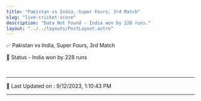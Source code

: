 ```yaml
---
title: "Pakistan vs India, Super Fours, 3rd Match"
slug: "live-cricket-score"
description: "Data Not Found - India won by 228 runs."
layout: "../../layouts/PostLayout.astro"
--- 
```


✅ Pakistan vs India, Super Fours, 3rd Match

📑 Status - India won by 228 runs

<br />

***

📝 Last Updated on : 9/12/2023, 1:10:43 PM

***


